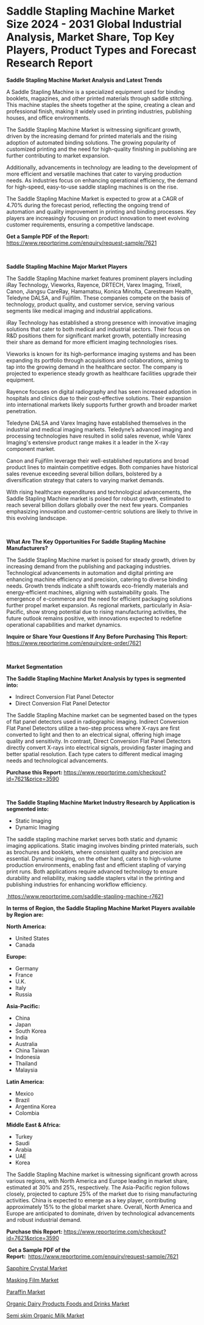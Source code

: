 <p><h1>Saddle Stapling Machine Market Size 2024 - 2031 Global Industrial Analysis, Market Share, Top Key Players, Product Types and Forecast Research Report</h1></p><p><strong>Saddle Stapling Machine Market Analysis and Latest Trends</strong></p>
<p><p>A Saddle Stapling Machine is a specialized equipment used for binding booklets, magazines, and other printed materials through saddle stitching. This machine staples the sheets together at the spine, creating a clean and professional finish, making it widely used in printing industries, publishing houses, and office environments. </p><p>The Saddle Stapling Machine Market is witnessing significant growth, driven by the increasing demand for printed materials and the rising adoption of automated binding solutions. The growing popularity of customized printing and the need for high-quality finishing in publishing are further contributing to market expansion. </p><p>Additionally, advancements in technology are leading to the development of more efficient and versatile machines that cater to varying production needs. As industries focus on enhancing operational efficiency, the demand for high-speed, easy-to-use saddle stapling machines is on the rise. </p><p>The Saddle Stapling Machine Market is expected to grow at a CAGR of 4.70% during the forecast period, reflecting the ongoing trend of automation and quality improvement in printing and binding processes. Key players are increasingly focusing on product innovation to meet evolving customer requirements, ensuring a competitive landscape.</p></p>
<p><strong>Get a Sample PDF of the Report:&nbsp;</strong> <a href="https://www.reportprime.com/enquiry/request-sample/7621?utm_campaign=114&utm_medium=2&utm_source=Github&utm_content=ia&utm_term=10102024&utm_id=saddle-stapling-machine">https://www.reportprime.com/enquiry/request-sample/7621</a></p>
<p>&nbsp;</p>
<p><strong>Saddle Stapling Machine Major Market Players</strong></p>
<p><p>The Saddle Stapling Machine market features prominent players including iRay Technology, Vieworks, Rayence, DRTECH, Varex Imaging, Trixell, Canon, Jiangsu CareRay, Hamamatsu, Konica Minolta, Carestream Health, Teledyne DALSA, and Fujifilm. These companies compete on the basis of technology, product quality, and customer service, serving various segments like medical imaging and industrial applications.</p><p>iRay Technology has established a strong presence with innovative imaging solutions that cater to both medical and industrial sectors. Their focus on R&D positions them for significant market growth, potentially increasing their share as demand for more efficient imaging technologies rises.</p><p>Vieworks is known for its high-performance imaging systems and has been expanding its portfolio through acquisitions and collaborations, aiming to tap into the growing demand in the healthcare sector. The company is projected to experience steady growth as healthcare facilities upgrade their equipment.</p><p>Rayence focuses on digital radiography and has seen increased adoption in hospitals and clinics due to their cost-effective solutions. Their expansion into international markets likely supports further growth and broader market penetration.</p><p>Teledyne DALSA and Varex Imaging have established themselves in the industrial and medical imaging markets. Teledyne’s advanced imaging and processing technologies have resulted in solid sales revenue, while Varex Imaging's extensive product range makes it a leader in the X-ray component market.</p><p>Canon and Fujifilm leverage their well-established reputations and broad product lines to maintain competitive edges. Both companies have historical sales revenue exceeding several billion dollars, bolstered by a diversification strategy that caters to varying market demands.</p><p>With rising healthcare expenditures and technological advancements, the Saddle Stapling Machine market is poised for robust growth, estimated to reach several billion dollars globally over the next few years. Companies emphasizing innovation and customer-centric solutions are likely to thrive in this evolving landscape.</p></p>
<p>&nbsp;</p>
<p><strong>What Are The Key Opportunities For Saddle Stapling Machine Manufacturers?</strong></p>
<p><p>The Saddle Stapling Machine market is poised for steady growth, driven by increasing demand from the publishing and packaging industries. Technological advancements in automation and digital printing are enhancing machine efficiency and precision, catering to diverse binding needs. Growth trends indicate a shift towards eco-friendly materials and energy-efficient machines, aligning with sustainability goals. The emergence of e-commerce and the need for efficient packaging solutions further propel market expansion. As regional markets, particularly in Asia-Pacific, show strong potential due to rising manufacturing activities, the future outlook remains positive, with innovations expected to redefine operational capabilities and market dynamics.</p></p>
<p><strong>Inquire or Share Your Questions If Any Before Purchasing This Report:</strong> <a href="https://www.reportprime.com/enquiry/pre-order/7621?utm_campaign=114&utm_medium=2&utm_source=Github&utm_content=ia&utm_term=10102024&utm_id=saddle-stapling-machine">https://www.reportprime.com/enquiry/pre-order/7621</a></p>
<p>&nbsp;</p>
<p><strong>Market Segmentation</strong></p>
<p><strong>The Saddle Stapling Machine Market Analysis by types is segmented into:</strong></p>
<p><ul><li>Indirect Conversion Flat Panel Detector</li><li>Direct Conversion Flat Panel Detector</li></ul></p>
<p><p>The Saddle Stapling Machine market can be segmented based on the types of flat panel detectors used in radiographic imaging. Indirect Conversion Flat Panel Detectors utilize a two-step process where X-rays are first converted to light and then to an electrical signal, offering high image quality and sensitivity. In contrast, Direct Conversion Flat Panel Detectors directly convert X-rays into electrical signals, providing faster imaging and better spatial resolution. Each type caters to different medical imaging needs and technological advancements.</p></p>
<p><strong>Purchase this Report:&nbsp;</strong><a href="https://www.reportprime.com/checkout?id=7621&price=3590&utm_campaign=114&utm_medium=2&utm_source=Github&utm_content=ia&utm_term=10102024&utm_id=saddle-stapling-machine">https://www.reportprime.com/checkout?id=7621&price=3590</a></p>
<p>&nbsp;</p>
<p><strong>The Saddle Stapling Machine Market Industry Research by Application is segmented into:</strong></p>
<p><ul><li>Static Imaging</li><li>Dynamic Imaging</li></ul></p>
<p><p>The saddle stapling machine market serves both static and dynamic imaging applications. Static imaging involves binding printed materials, such as brochures and booklets, where consistent quality and precision are essential. Dynamic imaging, on the other hand, caters to high-volume production environments, enabling fast and efficient stapling of varying print runs. Both applications require advanced technology to ensure durability and reliability, making saddle staplers vital in the printing and publishing industries for enhancing workflow efficiency.</p></p>
<p><a href="https://www.reportprime.com/saddle-stapling-machine-r7621?utm_campaign=114&utm_medium=2&utm_source=Github&utm_content=ia&utm_term=10102024&utm_id=saddle-stapling-machine">&nbsp;https://www.reportprime.com/saddle-stapling-machine-r7621</a></p>
<p><strong>In terms of Region, the Saddle Stapling Machine Market Players available by Region are:</strong></p>
<p>
    <p> <strong> North America: </strong>
        <ul>
            <li>United States</li>
            <li>Canada</li>
        </ul>
        </p> 
    <p> <strong> Europe: </strong>
        <ul>
            <li>Germany</li>
            <li>France</li>
            <li>U.K.</li>
            <li>Italy</li>
            <li>Russia</li>
        </ul>
        </p> 
    <p> <strong> Asia-Pacific: </strong>
        <ul>
            <li>China</li>
            <li>Japan</li>
            <li>South Korea</li>
            <li>India</li>
            <li>Australia</li>
            <li>China Taiwan</li>
            <li>Indonesia</li>
            <li>Thailand</li>
            <li>Malaysia</li>
        </ul>
        </p> 
    <p> <strong> Latin America: </strong>
        <ul>
            <li>Mexico</li>
            <li>Brazil</li>
            <li>Argentina Korea</li>
            <li>Colombia</li>
        </ul>
        </p> 
    <p> <strong> Middle East & Africa: </strong>
        <ul>
            <li>Turkey</li>
            <li>Saudi</li>
            <li>Arabia</li>
            <li>UAE</li>
            <li>Korea</li>
        </ul>
    </p>
    </p>
<p><p>The Saddle Stapling Machine market is witnessing significant growth across various regions, with North America and Europe leading in market share, estimated at 30% and 25%, respectively. The Asia-Pacific region follows closely, projected to capture 25% of the market due to rising manufacturing activities. China is expected to emerge as a key player, contributing approximately 15% to the global market share. Overall, North America and Europe are anticipated to dominate, driven by technological advancements and robust industrial demand.</p></p>
<p><strong>Purchase this Report: </strong><a href="https://www.reportprime.com/checkout?id=7621&price=3590&utm_campaign=114&utm_medium=2&utm_source=Github&utm_content=ia&utm_term=10102024&utm_id=saddle-stapling-machine">https://www.reportprime.com/checkout?id=7621&price=3590</a></p>
<p>&nbsp;<strong>Get a Sample PDF of the Report:&nbsp;&nbsp;</strong><a href="https://www.reportprime.com/enquiry/request-sample/7621?utm_campaign=114&utm_medium=2&utm_source=Github&utm_content=ia&utm_term=10102024&utm_id=saddle-stapling-machine">https://www.reportprime.com/enquiry/request-sample/7621</a></p>
<p><strong></strong></p>
<p><p><a href="https://www.linkedin.com/pulse/pulse-sapphire-crystal-rhythms-change-market-resonance-2024-2031-vrpef?utm_campaign=114&utm_medium=2&utm_source=Github&utm_content=ia&utm_term=10102024&utm_id=saddle-stapling-machine">Sapphire Crystal Market</a></p><p><a href="https://www.linkedin.com/pulse/future-ready-strategic-insights-global-masking-film-market-ghmjc?utm_campaign=114&utm_medium=2&utm_source=Github&utm_content=ia&utm_term=10102024&utm_id=saddle-stapling-machine">Masking Film Market</a></p><p><a href="https://www.linkedin.com/pulse/digital-transformation-paraffin-industry-market-opportunities-k4esf?utm_campaign=114&utm_medium=2&utm_source=Github&utm_content=ia&utm_term=10102024&utm_id=saddle-stapling-machine">Paraffin Market</a></p><p><a href="https://issuu.com/reportprime-2/docs/organic-dairy-products-foods-and-dr_2b2030c1725e97?utm_campaign=114&utm_medium=2&utm_source=Github&utm_content=ia&utm_term=10102024&utm_id=saddle-stapling-machine">Organic Dairy Products Foods and Drinks Market</a></p><p><a href="https://issuu.com/reportprime-2/docs/semi-skim-organic-milk-market-size-_46a78824b65338?utm_campaign=114&utm_medium=2&utm_source=Github&utm_content=ia&utm_term=10102024&utm_id=saddle-stapling-machine">Semi skim Organic Milk Market</a></p></p>